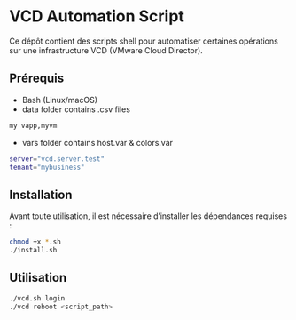 # VCD Automation Script

Ce dépôt contient des scripts shell pour automatiser certaines opérations sur une infrastructure VCD (VMware Cloud Director).

## Prérequis

- Bash (Linux/macOS)
- data folder contains .csv files
```bash
my vapp,myvm
```
- vars folder contains host.var & colors.var
```bash
server="vcd.server.test"
tenant="mybusiness"
```

## Installation

Avant toute utilisation, il est nécessaire d’installer les dépendances requises :

```bash
chmod +x *.sh
./install.sh
```

## Utilisation
```bash
./vcd.sh login
./vcd reboot <script_path>
```
